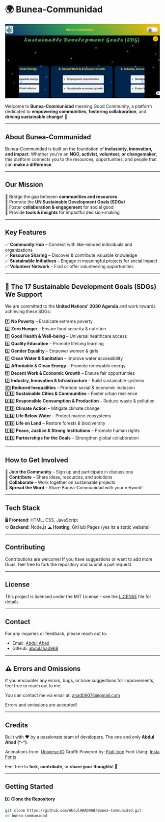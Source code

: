# 🌍 Bunea-Communidad
<p>
  <img src="Good-Community.png" alt-text="just the ss of home page">
</p>

Welcome to **Bunea-Communidad** meaning Good Community, a platform dedicated to **empowering communities**, **fostering collaboration**, and **driving sustainable change**! 🚀  

---

## About Bunea-Communidad  
Bunea-Communidad is built on the foundation of **inclusivity, innovation, and impact**. Whether you're an **NGO, activist, volunteer, or changemaker**, this platform connects you to the resources, opportunities, and people that can **make a difference**.  

---

## Our Mission  
🔹 Bridge the gap between **communities and resources**  
🔹 Promote the **UN Sustainable Development Goals (SDGs)**  
🔹 Foster **collaboration & engagement** for social good  
🔹 Provide **tools & insights** for impactful decision-making  

---

## Key Features  
✅ **Community Hub** – Connect with like-minded individuals and organizations  
✅ **Resource Sharing** – Discover & contribute valuable knowledge  
✅ **Sustainable Initiatives** – Engage in meaningful projects for social impact 
✅ **Volunteer Network** – Find or offer volunteering opportunities  

---

## 🌱 The 17 Sustainable Development Goals (SDGs) We Support  
We are committed to the **United Nations' 2030 Agenda** and work towards achieving these SDGs:  

1️⃣ **No Poverty** – Eradicate extreme poverty  
2️⃣ **Zero Hunger** – Ensure food security & nutrition  
3️⃣ **Good Health & Well-being** – Universal healthcare access  
4️⃣ **Quality Education** – Promote lifelong learning  
5️⃣ **Gender Equality** – Empower women & girls  
6️⃣ **Clean Water & Sanitation** – Improve water accessibility  
7️⃣ **Affordable & Clean Energy** – Promote renewable energy  
8️⃣ **Decent Work & Economic Growth** – Ensure fair opportunities  
9️⃣ **Industry, Innovation & Infrastructure** – Build sustainable systems  
🔟 **Reduced Inequalities** – Promote social & economic inclusion  
1️⃣1️⃣ **Sustainable Cities & Communities** – Foster urban resilience  
1️⃣2️⃣ **Responsible Consumption & Production** – Reduce waste & pollution  
1️⃣3️⃣ **Climate Action** – Mitigate climate change  
1️⃣4️⃣ **Life Below Water** – Protect marine ecosystems  
1️⃣5️⃣ **Life on Land** – Restore forests & biodiversity  
1️⃣6️⃣ **Peace, Justice & Strong Institutions** – Promote human rights  
1️⃣7️⃣ **Partnerships for the Goals** – Strengthen global collaboration  

---

## How to Get Involved  
📌 **Join the Community** – Sign up and participate in discussions  
📌 **Contribute** – Share ideas, resources, and solutions  
📌 **Collaborate** – Work together on sustainable projects  
📌 **Spread the Word** – Share Bunea-Communidad with your network!  

---

## Tech Stack  
🖥 **Frontend**: HTML, CSS, JavaScript  
⚙ **Backend**: Node.js 
☁ **Hosting**: GitHub Pages (yes its a static website) 

---  

## Contributing  

Contributions are welcome! If you have suggestions or want to add more Duas, feel free to fork the repository and submit a pull request.  

---  

## License  

This project is licensed under the MIT License - see the [LICENSE](LICENSE) file for details.  

---  

## Contact  

For any inquiries or feedback, please reach out to:  

- Email: [Abdul Ahad](mailto:ahad06074@gmail.com)
- GitHub: [abdulahad968](https://github.com/abdulahad968)

---

## ⚠️ Errors and Omissions

If you encounter any errors, bugs, or have suggestions for improvements, feel free to reach out to me.

You can contact me via email at: [ahad06074@gmail.com](mailto:ahad06074@gmail.com)

Errors and omissions are accepted!

---

## Credits

Built with ❤️ by a passionate team of developers.
The one and only **Abdul Ahad (^-^)**.

Animations from: [Universe.IO](https://uiverse.io/)
Graffti Powered by: [Flati Icon](https://www.flaticon.com/)
Font Using: [Insta Fonts](https://instafonts.io/different-fonts/)

Feel free to **fork**, **contribute**, or **share your thoughts**! 🌟

---

## Getting Started  
1️⃣ **Clone the Repository**  
```bash
git clone https://github.com/AbdulAHAD968/Bunea-Communidad.git
cd bunea-communidad

